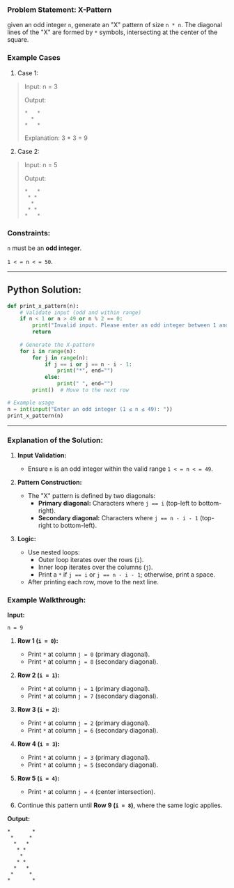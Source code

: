 ### Problem Statement: X-Pattern

given an odd integer `n`, generate an "X" pattern of size `n * n`. The diagonal lines of the "X" are formed by `*` symbols, intersecting at the center of the square.  

### Example Cases
1. Case 1:
>Input: n = 3
>
>Output:
>  ```
>  *   *
>    *
>  *   *
>  ```
>Explanation:
>3 * 3 = 9

2. Case 2:
>Input: n = 5
>
>Output:
> 
>  ```
>  *   *
>   * * 
>    *  
>   * * 
>  *   *
>  ```


### Constraints:
`n` must be an **odd integer**.

`1 < = n < = 50`.

---

## Python Solution:
```python
def print_x_pattern(n):
    # Validate input (odd and within range)
    if n < 1 or n > 49 or n % 2 == 0:
        print("Invalid input. Please enter an odd integer between 1 and 49.")
        return
    
    # Generate the X-pattern
    for i in range(n):
        for j in range(n):
            if j == i or j == n - i - 1:
                print("*", end="")
            else:
                print(" ", end="")
        print()  # Move to the next row

# Example usage
n = int(input("Enter an odd integer (1 ≤ n ≤ 49): "))
print_x_pattern(n)
```

---

### Explanation of the Solution:

1. **Input Validation:**
   - Ensure `n` is an odd integer within the valid range `1 < = n < = 49`.

2. **Pattern Construction:**
   - The "X" pattern is defined by two diagonals:
     - **Primary diagonal:** Characters where `j == i` (top-left to bottom-right).
     - **Secondary diagonal:** Characters where `j == n - i - 1` (top-right to bottom-left).

3. **Logic:**
   - Use nested loops:
     - Outer loop iterates over the rows (`i`).
     - Inner loop iterates over the columns (`j`).
     - Print a `*` if `j == i` or `j == n - i - 1`; otherwise, print a space.
   - After printing each row, move to the next line.


### Example Walkthrough:

**Input:**
```
n = 9
```

1. **Row 1 (`i = 0`):**
   - Print `*` at column `j = 0` (primary diagonal).
   - Print `*` at column `j = 8` (secondary diagonal).

2. **Row 2 (`i = 1`):**
   - Print `*` at column `j = 1` (primary diagonal).
   - Print `*` at column `j = 7` (secondary diagonal).

3. **Row 3 (`i = 2`):**
   - Print `*` at column `j = 2` (primary diagonal).
   - Print `*` at column `j = 6` (secondary diagonal).

4. **Row 4 (`i = 3`):**
   - Print `*` at column `j = 3` (primary diagonal).
   - Print `*` at column `j = 5` (secondary diagonal).

5. **Row 5 (`i = 4`):**
   - Print `*` at column `j = 4` (center intersection).

6. Continue this pattern until **Row 9 (`i = 8`)**, where the same logic applies.

**Output:**
```
*       *
 *     * 
  *   *  
   * *   
    *    
   * *   
  *   *  
 *     * 
*       *
```

